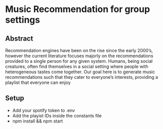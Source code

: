 # Music Recommendation for group settings


## Abstract
Recommendation engines have been on the rise since the early 2000’s, however the current literature focuses majorly on the recommendations provided to a single person for any given system. Humans, being social creatures, often find themselves in a social setting where people with heterogeneous tastes come together. Our goal here is to generate music recommendations such that they cater to everyone’s interests, providing a playlist that everyone can enjoy

## Setup

- Add your spotify token to .env
- Add the playist IDs inside the constants file
- npm install && npm start
